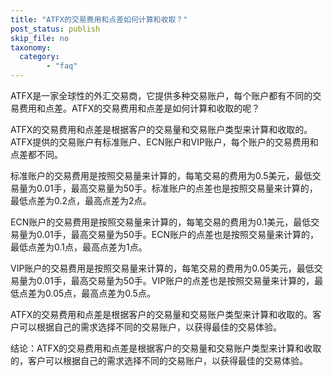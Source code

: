 ```yaml
---
title: "ATFX的交易费用和点差如何计算和收取？"
post_status: publish
skip_file: no
taxonomy:
  category:
        - "faq"
---
```


ATFX是一家全球性的外汇交易商，它提供多种交易账户，每个账户都有不同的交易费用和点差。ATFX的交易费用和点差是如何计算和收取的呢？

ATFX的交易费用和点差是根据客户的交易量和交易账户类型来计算和收取的。ATFX提供的交易账户有标准账户、ECN账户和VIP账户，每个账户的交易费用和点差都不同。

标准账户的交易费用是按照交易量来计算的，每笔交易的费用为0.5美元，最低交易量为0.01手，最高交易量为50手。标准账户的点差也是按照交易量来计算的，最低点差为0.2点，最高点差为2点。

ECN账户的交易费用是按照交易量来计算的，每笔交易的费用为0.1美元，最低交易量为0.01手，最高交易量为50手。ECN账户的点差也是按照交易量来计算的，最低点差为0.1点，最高点差为1点。

VIP账户的交易费用是按照交易量来计算的，每笔交易的费用为0.05美元，最低交易量为0.01手，最高交易量为50手。VIP账户的点差也是按照交易量来计算的，最低点差为0.05点，最高点差为0.5点。

ATFX的交易费用和点差是根据客户的交易量和交易账户类型来计算和收取的。客户可以根据自己的需求选择不同的交易账户，以获得最佳的交易体验。

结论：ATFX的交易费用和点差是根据客户的交易量和交易账户类型来计算和收取的，客户可以根据自己的需求选择不同的交易账户，以获得最佳的交易体验。
